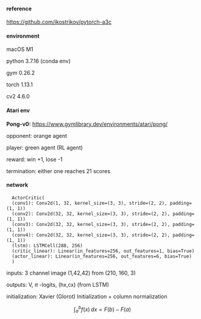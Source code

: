 #### reference

https://github.com/ikostrikov/pytorch-a3c

#### environment

macOS M1

python 3.7.16 (conda env)

gym 0.26.2

torch 1.13.1

cv2 4.6.0

#### Atari env

**Pong-v0:** https://www.gymlibrary.dev/environments/atari/pong/

opponent: orange agent

player: green agent (RL agent)

reward: win +1, lose -1

termination: either one reaches 21 scores

#### network


      ActorCritic(
      (conv1): Conv2d(1, 32, kernel_size=(3, 3), stride=(2, 2), padding=(1, 1))
      (conv2): Conv2d(32, 32, kernel_size=(3, 3), stride=(2, 2), padding=(1, 1))
      (conv3): Conv2d(32, 32, kernel_size=(3, 3), stride=(2, 2), padding=(1, 1))
      (conv4): Conv2d(32, 32, kernel_size=(3, 3), stride=(2, 2), padding=(1, 1))
      (lstm): LSTMCell(288, 256)
      (critic_linear): Linear(in_features=256, out_features=1, bias=True)
      (actor_linear): Linear(in_features=256, out_features=6, bias=True)
      )


inputs: 3 channel image (1,42,42) from (210, 160, 3)

outputs: V, $\pi$ -logits, (hx,cx) (from LSTM)

initialization: Xavier (Glorot) Initialization + column normalization

$$
\int_{a}^{b} f(x) \, dx = F(b) - F(a)
$$
